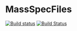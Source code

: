 # MassSpecFiles

[![Build status](https://ci.appveyor.com/api/projects/status/d1b7ga70i4yb7bv2/branch/master?svg=true)](https://ci.appveyor.com/project/stefanks/massspecfiles/branch/master)
[![Build Status](https://travis-ci.org/stefanks/MassSpecFiles.svg?branch=master)](https://travis-ci.org/stefanks/MassSpecFiles)

